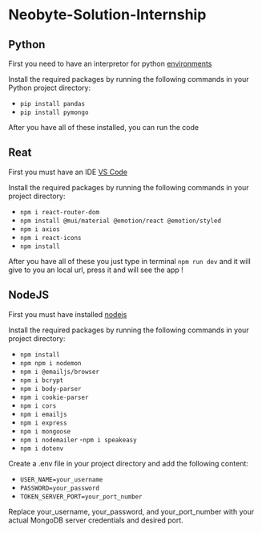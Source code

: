 # Neobyte-Solution-Internship

## Python

First you need to have an interpretor for python [environments](https://code.visualstudio.com/docs/python/environments)

Install the required packages by running the following commands in your Python project directory: 

- `pip install pandas` 
- `pip install pymongo`

After you have all of these installed, you can run the code

## Reat

First you must have an IDE [VS Code](https://code.visualstudio.com/)

Install the required packages by running the following commands in your project directory:

- `npm i react-router-dom` 
- `npm install @mui/material @emotion/react @emotion/styled` 
- `npm i axios` 
- `npm i react-icons` 
- `npm install`

After you have all of these you just type in terminal `npm run dev` and it will give to you an local url, press it and will see the app !

## NodeJS

First you must have installed [nodejs](https://nodejs.org/en)

Install the required packages by running the following commands in your project directory:

- `npm install`
- `npm npm i nodemon`
- `npm i @emailjs/browser`
- `npm i bcrypt`
- `npm i body-parser`
- `npm i cookie-parser`
- `npm i cors`
- `npm i emailjs`
- `npm i express`
- `npm i mongoose`
- `npm i nodemailer` -`npm i speakeasy`
- `npm i dotenv`

Create a .env file in your project directory and add the following content:

- `USER_NAME=your_username`
- `PASSWORD=your_password`
- `TOKEN_SERVER_PORT=your_port_number`

Replace your_username, your_password, and your_port_number with your actual MongoDB server credentials and desired port.